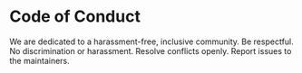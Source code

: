 
# Code of Conduct
We are dedicated to a harassment-free, inclusive community. Be respectful. No discrimination or harassment. Resolve conflicts openly. Report issues to the maintainers.
